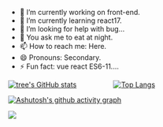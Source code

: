 
- 🔭 I’m currently working on front-end.
- 🌱 I’m currently learning react17.
- 🤔 I’m looking for help with bug...
- 💬 You ask me to eat at night.
- 📫 How to reach me: Here.
- 😄 Pronouns: Secondary.
- ⚡ Fun fact: vue react ES6-11....

[![tree's GitHub stats](https://github-readme-stats.vercel.app/api?username=YogLn&hide=contribs,prs&show_icons=true&theme=radical)](https://github.com/YogLn/github-readme-stats) 
&nbsp; &nbsp; &nbsp; &nbsp; &nbsp; &nbsp; &nbsp; &nbsp; &nbsp; [![Top Langs](https://github-readme-stats.vercel.app/api/top-langs/?username=YogLn&layout=compact)](https://github.com/anuraghazra/github-readme-stats) 


[![Ashutosh's github activity graph](https://activity-graph.herokuapp.com/graph?username=YogLn&theme=dracula)](https://github.com/ashutosh00710/github-readme-activity-graph)

![](http://antzuhl.cn:4000/get/@littleTreeme)
